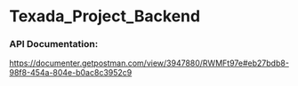 # Texada_Project_Backend

### API Documentation:

https://documenter.getpostman.com/view/3947880/RWMFt97e#eb27bdb8-98f8-454a-804e-b0ac8c3952c9
